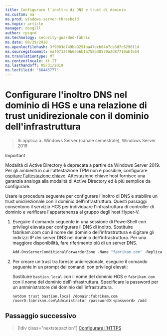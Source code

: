 ```yaml
---
title: Configurare l'inoltro di DNS e trust di dominio
ms.custom: na
ms.prod: windows-server-threshold
ms.topic: article
manager: dongill
author: rpsqrd
ms.technology: security-guarded-fabric
ms.date: 08/29/2018
ms.openlocfilehash: 3f9083d749ba9251ba47ecb64b7cb3d7c6290f1d
ms.sourcegitcommit: eaf071249b6eb6b1a758b38579a2d87710abfb54
ms.translationtype: MT
ms.contentlocale: it-IT
ms.lasthandoff: 05/31/2019
ms.locfileid: "66443777"
---
```

# <a name="configure-dns-forwarding-in-the-hgs-domain-and-a-one-way-trust-with-the-fabric-domain"></a>Configurare l'inoltro DNS nel dominio di HGS e una relazione di trust unidirezionale con il dominio dell'infrastruttura

>Si applica a: Windows Server (canale semestrale), Windows Server 2016

>[!IMPORTANT]
>Modalità di Active Directory è deprecata a partire da Windows Server 2019. Per gli ambienti in cui l'attestazione TPM non è possibile, configurare [ospitare l'attestazione chiave](guarded-fabric-initialize-hgs-key-mode.md). Attestazione chiave host fornisce una garanzia analoga alla modalità di Active Directory ed è più semplice da configurare. 

Usare la procedura seguente per configurare l'inoltro di DNS e stabilire un trust unidirezionale con il dominio dell'infrastruttura. Questi passaggi consentono il servizio HGS per individuare l'infrastruttura di controller di dominio e verificare l'appartenenza al gruppo degli host Hyper-V.

1.  Eseguire il comando seguente in una sessione di PowerShell con privilegi elevata per configurare il DNS di inoltro. Sostituire fabrikam.com con il nome del dominio dell'infrastruttura e digitare gli indirizzi IP dei server DNS nel dominio dell'infrastruttura. Per una maggiore disponibilità, fare riferimento più di un server DNS.

    ```powershell
    Add-DnsServerConditionalForwarderZone -Name "fabrikam.com" -ReplicationScope "Forest" -MasterServers <DNSserverAddress1>, <DNSserverAddress2>
    ```

2.  Per creare un trust tra foreste unidirezionale, eseguire il comando seguente in un prompt dei comandi con privilegi elevati:

    Sostituire `bastion.local` con il nome del dominio HGS e `fabrikam.com` con il nome del dominio dell'infrastruttura. Specificare la password per un amministratore del dominio dell'infrastruttura.

        netdom trust bastion.local /domain:fabrikam.com /userD:fabrikam.com\Administrator /passwordD:<password> /add

## <a name="next-step"></a>Passaggio successivo 

> [!div class="nextstepaction"]
> [Configurare l'HTTPS](guarded-fabric-configure-hgs-https.md)
